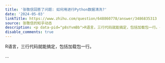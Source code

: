 ```yaml
---
title: '张敬信回答了问题: 如何用进行Python数据清洗?'
date: '2024-05-03'
linkTitle: https://www.zhihu.com/question/648860778/answer/3486835313
source: 张敬信的知乎动态
description: <p data-pid="p8sYvmBb">R语言，三行代码就能搞定，包括加载包一行。</p> ...
disable_comments: true
---
```

<p data-pid="p8sYvmBb">R语言，三行代码就能搞定，包括加载包一行。</p> ...